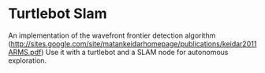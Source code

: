 Turtlebot Slam
==============

An implementation of the wavefront frontier detection algorithm (http://sites.google.com/site/matankeidarhomepage/publications/keidar2011ARMS.pdf)
Use it with a turtlebot and a SLAM node for autonomous exploration.
